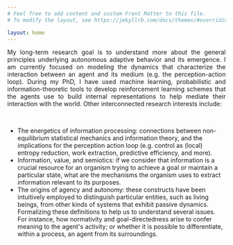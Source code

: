 ```yaml
---
# Feel free to add content and custom Front Matter to this file.
# To modify the layout, see https://jekyllrb.com/docs/themes/#overriding-theme-defaults

layout: home
---
```


<div style='text-align: justify;'>

My long-term research goal is to understand more about the general principles underlying autonomous adaptive behavior and its emergence. I am currently focused on modeling the dynamics that characterize the interaction between an agent and its medium (e.g. the perception-action loop). During my PhD, I have used machine learning, probabilistic and information-theoretic tools to develop reinforcement learning schemes that the agents use to build internal representations to help mediate their interaction with the world. Other interconnected research interests include:

</div>
<br/>

- The energetics of information processing: connections between non-equilibrium statistical mechanics and information theory, and the implications for the perception action loop (e.g. control as (local) entropy reduction, work extraction, predictive efficiency, and more).
- Information, value, and semiotics: if we consider that information is a crucial resource for an organism trying to achieve a goal or maintain a particular state, what are the mechanisms the organism uses to extract information relevant to its purposes.
- The origins of agency and autonomy: these constructs have been intuitively employed to distinguish particular entities, such as living beings, from other kinds of systems that exhibit passive dynamics. Formalizing these definitions to help us to understand several issues. For instance, how normativity and goal-directedness arise to confer meaning to the agent's activity; or whether it is possible to differentiate, within a process, an agent from its surroundings.

<!-- 

if we consider that (1) information is a crucial resource for an organism but (2) it is exposed to more information it can sense or process, and (3) it is constrained by information processing costs, then what are the information acquisition mechanisms the organism uses to extract relevant information for a particular context. Moreover

-->